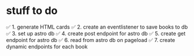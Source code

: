 # stuff to do
✅ 1. generate HTML cards
✅ 2. create an eventlistener to save books to db
✅ 3. set up astro db
✅ 4. create post endpoint for astro db
✅ 5. create get endpoint for astro db
✅ 6. read from astro db on pageload
✅ 7. create dynamic endpoints for each book